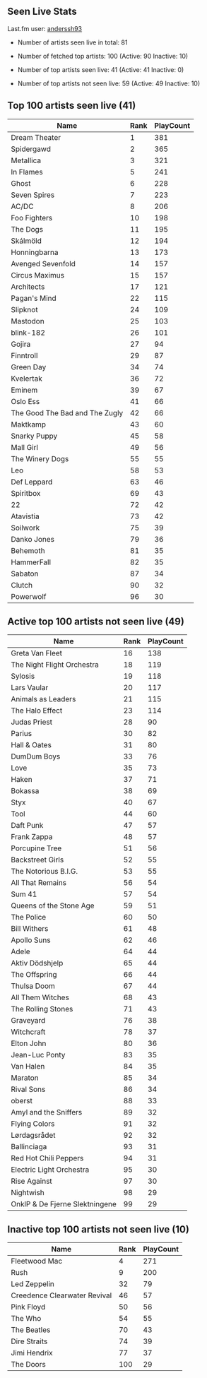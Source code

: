 ## Seen Live Stats

Last.fm user: [anderssh93](https://www.last.fm/user/anderssh93)

- Number of artists seen live in total: 81

- Number of fetched top artists: 100 (Active: 90 Inactive: 10)

- Number of top artists seen live: 41 (Active: 41 Inactive: 0)

- Number of top artists not seen live: 59 (Active: 49 Inactive: 10)

## Top 100 artists seen live (41)

Name                           | Rank | PlayCount
------------------------------ | ---- | ---------
Dream Theater                  | 1    | 381      
Spidergawd                     | 2    | 365      
Metallica                      | 3    | 321      
In Flames                      | 5    | 241      
Ghost                          | 6    | 228      
Seven Spires                   | 7    | 223      
AC/DC                          | 8    | 206      
Foo Fighters                   | 10   | 198      
The Dogs                       | 11   | 195      
Skálmöld                       | 12   | 194      
Honningbarna                   | 13   | 173      
Avenged Sevenfold              | 14   | 157      
Circus Maximus                 | 15   | 157      
Architects                     | 17   | 121      
Pagan's Mind                   | 22   | 115      
Slipknot                       | 24   | 109      
Mastodon                       | 25   | 103      
blink-182                      | 26   | 101      
Gojira                         | 27   | 94       
Finntroll                      | 29   | 87       
Green Day                      | 34   | 74       
Kvelertak                      | 36   | 72       
Eminem                         | 39   | 67       
Oslo Ess                       | 41   | 66       
The Good The Bad and The Zugly | 42   | 66       
Maktkamp                       | 43   | 60       
Snarky Puppy                   | 45   | 58       
Mall Girl                      | 49   | 56       
The Winery Dogs                | 55   | 55       
Leo                            | 58   | 53       
Def Leppard                    | 63   | 46       
Spiritbox                      | 69   | 43       
22                             | 72   | 42       
Atavistia                      | 73   | 42       
Soilwork                       | 75   | 39       
Danko Jones                    | 79   | 36       
Behemoth                       | 81   | 35       
HammerFall                     | 82   | 35       
Sabaton                        | 87   | 34       
Clutch                         | 90   | 32       
Powerwolf                      | 96   | 30       

## Active top 100 artists not seen live (49)

Name                           | Rank | PlayCount
------------------------------ | ---- | ---------
Greta Van Fleet                | 16   | 138      
The Night Flight Orchestra     | 18   | 119      
Sylosis                        | 19   | 118      
Lars Vaular                    | 20   | 117      
Animals as Leaders             | 21   | 115      
The Halo Effect                | 23   | 114      
Judas Priest                   | 28   | 90       
Parius                         | 30   | 82       
Hall & Oates                   | 31   | 80       
DumDum Boys                    | 33   | 76       
Love                           | 35   | 73       
Haken                          | 37   | 71       
Bokassa                        | 38   | 69       
Styx                           | 40   | 67       
Tool                           | 44   | 60       
Daft Punk                      | 47   | 57       
Frank Zappa                    | 48   | 57       
Porcupine Tree                 | 51   | 56       
Backstreet Girls               | 52   | 55       
The Notorious B.I.G.           | 53   | 55       
All That Remains               | 56   | 54       
Sum 41                         | 57   | 54       
Queens of the Stone Age        | 59   | 51       
The Police                     | 60   | 50       
Bill Withers                   | 61   | 48       
Apollo Suns                    | 62   | 46       
Adele                          | 64   | 44       
Aktiv Dödshjelp                | 65   | 44       
The Offspring                  | 66   | 44       
Thulsa Doom                    | 67   | 44       
All Them Witches               | 68   | 43       
The Rolling Stones             | 71   | 43       
Graveyard                      | 76   | 38       
Witchcraft                     | 78   | 37       
Elton John                     | 80   | 36       
Jean-Luc Ponty                 | 83   | 35       
Van Halen                      | 84   | 35       
Maraton                        | 85   | 34       
Rival Sons                     | 86   | 34       
oberst                         | 88   | 33       
Amyl and the Sniffers          | 89   | 32       
Flying Colors                  | 91   | 32       
Lørdagsrådet                   | 92   | 32       
Ballinciaga                    | 93   | 31       
Red Hot Chili Peppers          | 94   | 31       
Electric Light Orchestra       | 95   | 30       
Rise Against                   | 97   | 30       
Nightwish                      | 98   | 29       
OnklP & De Fjerne Slektningene | 99   | 29       

## Inactive top 100 artists not seen live (10)

Name                         | Rank | PlayCount
---------------------------- | ---- | ---------
Fleetwood Mac                | 4    | 271      
Rush                         | 9    | 200      
Led Zeppelin                 | 32   | 79       
Creedence Clearwater Revival | 46   | 57       
Pink Floyd                   | 50   | 56       
The Who                      | 54   | 55       
The Beatles                  | 70   | 43       
Dire Straits                 | 74   | 39       
Jimi Hendrix                 | 77   | 37       
The Doors                    | 100  | 29       
